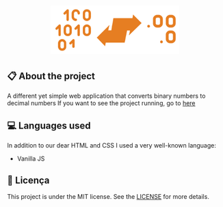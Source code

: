 
<h1 align="center">
    <img src="imagens/icon.png" alt="Binary to decimal" width="300px" />
</h1>

## :clipboard: About the project

A different yet simple web application that converts binary numbers to decimal numbers If you want to see the project running, go to [here](https://jhonywalker-pixel.github.io/bin-for-dec/)

## :computer: Languages used

In addition to our dear HTML and CSS I used a very well-known language:
* Vanilla JS

## :book: Licença

This project is under the MIT license. See the [LICENSE](LICENSE.md) for more details.
